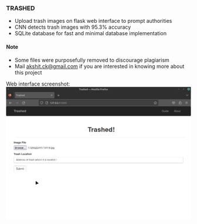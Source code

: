 ### TRASHED

- Upload trash images on flask web interface to prompt authorities
- CNN detects trash images with 95.3% accuracy
- SQLite database for fast and minimal database implementation

#### Note
- Some files were purposefully removed to discourage plagiarism
- Mail akshit.ck@gmail.com if you are interested in knowing more about this project


Web interface screenshot:
![Trashed](./screenshot.png)
